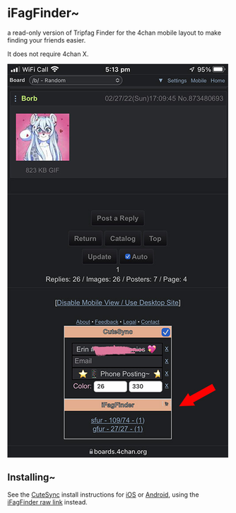 # iFagFinder~


a read-only version of Tripfag Finder for the 4chan mobile layout to make finding your friends easier.

It does not require 4chan X.

![alt tag](https://github.com/ErinSteph/iFagFinder/raw/master/cap.jpg?)

## Installing~

See the [CuteSync](https://github.com/ErinSteph/Cute-Sync) install instructions for [iOS](https://github.com/ErinSteph/Cute-Sync/blob/master/iOS.md) or [Android](https://github.com/ErinSteph/Cute-Sync/blob/master/Android.md), using the [iFagFinder raw link](https://github.com/ErinSteph/iFagFinder/raw/master/iFagFinder.user.js) instead.
